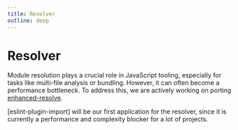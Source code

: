 ```yaml
---
title: Resolver
outline: deep
---
```


# Resolver

Module resolution plays a crucial role in JavaScript tooling, especially for tasks like multi-file analysis or bundling. However, it can often become a performance bottleneck.
To address this, we are actively working on porting [enhanced-resolve](https://github.com/webpack/enhanced-resolve).

\[eslint-plugin-import] will be our first application for the resolver, since it is currently a performance and complexity blocker for a lot of projects.
